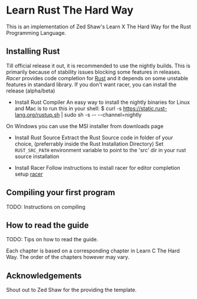 # Learn Rust The Hard Way

This is an implementation of Zed Shaw's Learn X The Hard Way for the Rust
Programming Language.

## Installing Rust

Till official release it out, it is recommended to use the nightly builds. This is primarily because of stability issues blocking some features in releases. *Racer* provides code completion for [Rust](http://www.rust-lang.org/) and it depends on some unstable features in standard library. If you don't want racer, you can install the release (alpha/beta)

- Install Rust Compiler
An easy way to install the nightly binaries for Linux and Mac is to run this in your shell:
  $ curl -s https://static.rust-lang.org/rustup.sh | sudo sh -s -- --channel=nightly

On Windows you can use the MSI installer from downloads page

- Install Rust Source
Extract the Rust Source code in folder of your choice, (preferrably inside the Rust Installation Directory)
Set ```RUST_SRC_PATH``` environment variable to point to the 'src' dir in your rust source installation

- Install Racer 
Follow instructions to install racer for editor completion setup
[racer](https://github.com/sarvex/racer)

## Compiling your first program

TODO: Instructions on compiling

## How to read the guide

TODO: Tips on how to read the guide.

Each chapter is based on a corresponding chapter in Learn C The Hard Way. The
order of the chapters however may vary.

## Acknowledgements

Shout out to Zed Shaw for the providing the template.
